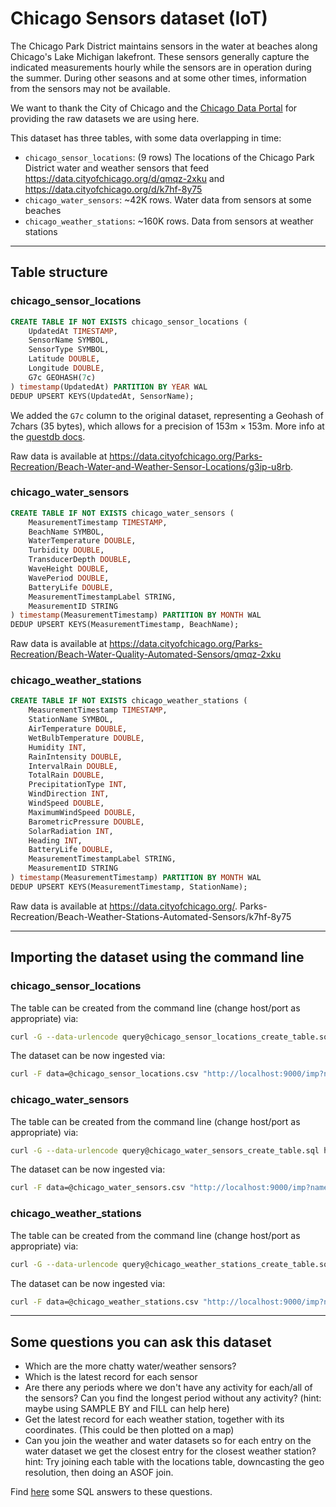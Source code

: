 # Chicago Sensors dataset (IoT)

The Chicago Park District maintains sensors in the water at beaches along Chicago's Lake Michigan lakefront. These
sensors generally capture the indicated measurements hourly while the sensors are in operation during the summer. During
 other seasons and at some other times, information from the sensors may not be available.

We want to thank the City of Chicago and the [Chicago Data Portal](https://data.cityofchicago.org/) for providing the
raw datasets we are using here.

This dataset has three tables, with some data overlapping in time:

* `chicago_sensor_locations`: (9 rows) The locations of the Chicago Park District water and weather sensors that feed https://data.cityofchicago.org/d/qmqz-2xku and https://data.cityofchicago.org/d/k7hf-8y75
* `chicago_water_sensors`: ~42K rows. Water data from sensors at some beaches
* `chicago_weather_stations`: ~160K rows. Data from sensors at weather stations

---

##  Table structure

### chicago_sensor_locations

```sql
CREATE TABLE IF NOT EXISTS chicago_sensor_locations (
    UpdatedAt TIMESTAMP,
    SensorName SYMBOL,
    SensorType SYMBOL,
    Latitude DOUBLE,
    Longitude DOUBLE,
    G7c GEOHASH(7c)
) timestamp(UpdatedAt) PARTITION BY YEAR WAL
DEDUP UPSERT KEYS(UpdatedAt, SensorName);
```

We added the `G7c` column to the original dataset, representing a Geohash of 7chars (35 bytes), which allows for
a precision of 153m × 153m. More info at the [questdb docs](https://questdb.io/docs/concept/geohashes/).

Raw data is available at https://data.cityofchicago.org/Parks-Recreation/Beach-Water-and-Weather-Sensor-Locations/g3ip-u8rb.

### chicago_water_sensors

```sql
CREATE TABLE IF NOT EXISTS chicago_water_sensors (
    MeasurementTimestamp TIMESTAMP,
    BeachName SYMBOL,
    WaterTemperature DOUBLE,
    Turbidity DOUBLE,
    TransducerDepth DOUBLE,
    WaveHeight DOUBLE,
    WavePeriod DOUBLE,
    BatteryLife DOUBLE,
    MeasurementTimestampLabel STRING,
    MeasurementID STRING
) timestamp(MeasurementTimestamp) PARTITION BY MONTH WAL
DEDUP UPSERT KEYS(MeasurementTimestamp, BeachName);
```

Raw data is available at https://data.cityofchicago.org/Parks-Recreation/Beach-Water-Quality-Automated-Sensors/qmqz-2xku

### chicago_weather_stations

```sql
CREATE TABLE IF NOT EXISTS chicago_weather_stations (
    MeasurementTimestamp TIMESTAMP,
    StationName SYMBOL,
    AirTemperature DOUBLE,
    WetBulbTemperature DOUBLE,
    Humidity INT,
    RainIntensity DOUBLE,
    IntervalRain DOUBLE,
    TotalRain DOUBLE,
    PrecipitationType INT,
    WindDirection INT,
    WindSpeed DOUBLE,
    MaximumWindSpeed DOUBLE,
    BarometricPressure DOUBLE,
    SolarRadiation INT,
    Heading INT,
    BatteryLife DOUBLE,
    MeasurementTimestampLabel STRING,
    MeasurementID STRING
) timestamp(MeasurementTimestamp) PARTITION BY MONTH WAL
DEDUP UPSERT KEYS(MeasurementTimestamp, StationName);
```

Raw data is available at https://data.cityofchicago.org/. Parks-Recreation/Beach-Weather-Stations-Automated-Sensors/k7hf-8y75

---

## Importing the dataset using the command line

### chicago_sensor_locations

The table can be created from the command line (change host/port as appropriate) via:
```bash
curl -G --data-urlencode query@chicago_sensor_locations_create_table.sql http://localhost:9000/exec
```

The dataset can be now ingested via:
```bash
curl -F data=@chicago_sensor_locations.csv "http://localhost:9000/imp?name=chicago_sensor_locations"
```


### chicago_water_sensors

The table can be created from the command line (change host/port as appropriate) via:
```bash
curl -G --data-urlencode query@chicago_water_sensors_create_table.sql http://localhost:9000/exec
```

The dataset can be now ingested via:
```bash
curl -F data=@chicago_water_sensors.csv "http://localhost:9000/imp?name=chicago_water_sensors"
```

### chicago_weather_stations

The table can be created from the command line (change host/port as appropriate) via:
```bash
curl -G --data-urlencode query@chicago_weather_stations_create_table.sql http://localhost:9000/exec
```

The dataset can be now ingested via:
```bash
curl -F data=@chicago_weather_stations.csv "http://localhost:9000/imp?name=chicago_weather_stations"
```

---

## Some questions you can ask this dataset

* Which are the more chatty water/weather sensors?
* Which is the latest record for each sensor
* Are there any periods where we don't have any activity for each/all of the sensors? Can you find the longest period
without any activity? (hint: maybe using SAMPLE BY and FILL can help here)
* Get the latest record for each weather station, together with its coordinates. (This could be then plotted on a map)
* Can you join the weather and water datasets so for each entry on the water dataset we get the closest entry for the
closest weather station? hint: Try joining each table with the locations table, downcasting the geo resolution, then
doing an ASOF join.

Find [here](./chicago_sample_queries.sql) some SQL answers to these questions.


